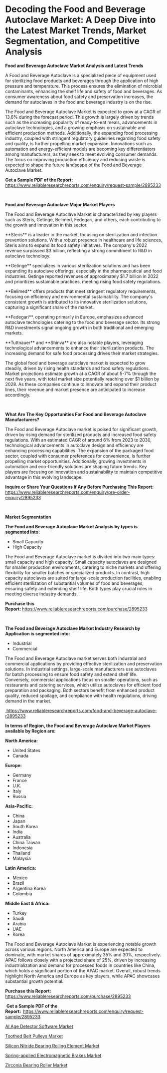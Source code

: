 <p><h1>Decoding the Food and Beverage Autoclave Market: A Deep Dive into the Latest Market Trends, Market Segmentation, and Competitive Analysis</h1></p><p><strong>Food and Beverage Autoclave Market Analysis and Latest Trends</strong></p>
<p><p>A Food and Beverage Autoclave is a specialized piece of equipment used for sterilizing food products and beverages through the application of high pressure and temperature. This process ensures the elimination of microbial contaminants, enhancing the shelf life and safety of food and beverages. As consumer awareness about food safety and preservation increases, the demand for autoclaves in the food and beverage industry is on the rise.</p><p>The Food and Beverage Autoclave Market is expected to grow at a CAGR of 13.6% during the forecast period. This growth is largely driven by trends such as the increasing popularity of ready-to-eat meals, advancements in autoclave technologies, and a growing emphasis on sustainable and efficient production methods. Additionally, the expanding food processing industry, coupled with stringent regulatory guidelines regarding food safety and quality, is further propelling market expansion. Innovations such as automation and energy-efficient models are becoming key differentiators among manufacturers, as they seek to meet evolving consumer demands. The focus on improving production efficiency and reducing waste is expected to shape the future landscape of the Food and Beverage Autoclave Market.</p></p>
<p><strong>Get a Sample PDF of the Report:&nbsp;</strong> <a href="https://www.reliableresearchreports.com/enquiry/request-sample/2895233?utm_campaign=12&utm_medium=2&utm_source=Github&utm_content=ia&utm_term=15032025&utm_id=food-and-beverage-autoclave">https://www.reliableresearchreports.com/enquiry/request-sample/2895233</a></p>
<p>&nbsp;</p>
<p><strong>Food and Beverage Autoclave Major Market Players</strong></p>
<p><p>The Food and Beverage Autoclave Market is characterized by key players such as Steris, Getinge, Belimed, Fedegari, and others, each contributing to the growth and innovation in this sector.</p><p>**Steris** is a leader in the market, focusing on sterilization and infection prevention solutions. With a robust presence in healthcare and life sciences, Steris aims to expand its food safety initiatives. The company's 2022 revenue surpassed $3 billion, reflecting a strong commitment to R&D in autoclave technology.</p><p>**Getinge** specializes in various sterilization solutions and has been expanding its autoclave offerings, especially in the pharmaceutical and food industries. Getinge reported revenues of approximately $1.7 billion in 2022 and prioritizes sustainable practices, meeting rising food safety regulations.</p><p>**Belimed** offers products that meet stringent regulatory requirements, focusing on efficiency and environmental sustainability. The company's consistent growth is attributed to its innovative sterilization solutions, capturing a significant share of the market.</p><p>**Fedegari**, operating primarily in Europe, emphasizes advanced autoclave technologies catering to the food and beverage sector. Its strong R&D investments signal ongoing growth in both traditional and emerging markets.</p><p>**Tuttnauer** and **Shinva** are also notable players, leveraging technological advancements to enhance their sterilization products. The increasing demand for safe food processing drives their market strategies.</p><p>The global food and beverage autoclave market is expected to grow steadily, driven by rising health standards and food safety regulations. Market projections estimate growth at a CAGR of about 5-7% through the next five years, with total market size potentially reaching over $1 billion by 2028. As these companies continue to innovate and expand their product lines, their revenue and market presence are anticipated to increase accordingly.</p></p>
<p>&nbsp;</p>
<p><strong>What Are The Key Opportunities For Food and Beverage Autoclave Manufacturers?</strong></p>
<p><p>The Food and Beverage Autoclave market is poised for significant growth, driven by rising demand for sterilized products and increased food safety regulations. With an estimated CAGR of around 6% from 2023 to 2030, technological advancements in autoclave design and efficiency are enhancing processing capabilities. The expansion of the packaged food sector, coupled with consumer preferences for convenience, is further propelling market opportunities. Additionally, growing investments in automation and eco-friendly solutions are shaping future trends. Key players are focusing on innovation and sustainability to maintain competitive advantage in this evolving landscape.</p></p>
<p><strong>Inquire or Share Your Questions If Any Before Purchasing This Report:</strong> <a href="https://www.reliableresearchreports.com/enquiry/pre-order-enquiry/2895233?utm_campaign=12&utm_medium=2&utm_source=Github&utm_content=ia&utm_term=15032025&utm_id=food-and-beverage-autoclave">https://www.reliableresearchreports.com/enquiry/pre-order-enquiry/2895233</a></p>
<p>&nbsp;</p>
<p><strong>Market Segmentation</strong></p>
<p><strong>The Food and Beverage Autoclave Market Analysis by types is segmented into:</strong></p>
<p><ul><li>Small Capacity</li><li>High Capacity</li></ul></p>
<p><p>The Food and Beverage Autoclave market is divided into two main types: small capacity and high capacity. Small capacity autoclaves are designed for smaller production environments, catering to niche markets and offering flexibility for smaller batches or specialized products. In contrast, high capacity autoclaves are suited for large-scale production facilities, enabling efficient sterilization of substantial volumes of food and beverages, ensuring safety and extending shelf life. Both types play crucial roles in meeting diverse industry demands.</p></p>
<p><strong>Purchase this Report:&nbsp;</strong><a href="https://www.reliableresearchreports.com/purchase/2895233?utm_campaign=12&utm_medium=2&utm_source=Github&utm_content=ia&utm_term=15032025&utm_id=food-and-beverage-autoclave">https://www.reliableresearchreports.com/purchase/2895233</a></p>
<p>&nbsp;</p>
<p><strong>The Food and Beverage Autoclave Market Industry Research by Application is segmented into:</strong></p>
<p><ul><li>Industrial</li><li>Commercial</li></ul></p>
<p><p>The Food and Beverage Autoclave market serves both industrial and commercial applications by providing effective sterilization and preservation solutions. In industrial settings, large-scale manufacturers use autoclaves for batch processing to ensure food safety and extend shelf life. Conversely, commercial applications focus on smaller operations, such as restaurants and catering services, which utilize autoclaves for efficient food preparation and packaging. Both sectors benefit from enhanced product quality, reduced spoilage, and compliance with health regulations, driving demand in the market.</p></p>
<p><a href="https://www.reliableresearchreports.com/food-and-beverage-autoclave-r2895233?utm_campaign=12&utm_medium=2&utm_source=Github&utm_content=ia&utm_term=15032025&utm_id=food-and-beverage-autoclave">&nbsp;https://www.reliableresearchreports.com/food-and-beverage-autoclave-r2895233</a></p>
<p><strong>In terms of Region, the Food and Beverage Autoclave Market Players available by Region are:</strong></p>
<p>
    <p> <strong> North America: </strong>
        <ul>
            <li>United States</li>
            <li>Canada</li>
        </ul>
        </p> 
    <p> <strong> Europe: </strong>
        <ul>
            <li>Germany</li>
            <li>France</li>
            <li>U.K.</li>
            <li>Italy</li>
            <li>Russia</li>
        </ul>
        </p> 
    <p> <strong> Asia-Pacific: </strong>
        <ul>
            <li>China</li>
            <li>Japan</li>
            <li>South Korea</li>
            <li>India</li>
            <li>Australia</li>
            <li>China Taiwan</li>
            <li>Indonesia</li>
            <li>Thailand</li>
            <li>Malaysia</li>
        </ul>
        </p> 
    <p> <strong> Latin America: </strong>
        <ul>
            <li>Mexico</li>
            <li>Brazil</li>
            <li>Argentina Korea</li>
            <li>Colombia</li>
        </ul>
        </p> 
    <p> <strong> Middle East & Africa: </strong>
        <ul>
            <li>Turkey</li>
            <li>Saudi</li>
            <li>Arabia</li>
            <li>UAE</li>
            <li>Korea</li>
        </ul>
    </p>
    </p>
<p><p>The Food and Beverage Autoclave Market is experiencing notable growth across various regions. North America and Europe are expected to dominate, with market shares of approximately 35% and 30%, respectively. APAC follows closely with a projected share of 25%, driven by increasing industrialization and demand for processed foods in countries like China, which holds a significant portion of the APAC market. Overall, robust trends highlight North America and Europe as key players, while APAC showcases substantial growth potential.</p></p>
<p><strong>Purchase this Report: </strong><a href="https://www.reliableresearchreports.com/purchase/2895233?utm_campaign=12&utm_medium=2&utm_source=Github&utm_content=ia&utm_term=15032025&utm_id=food-and-beverage-autoclave">https://www.reliableresearchreports.com/purchase/2895233</a></p>
<p>&nbsp;<strong>Get a Sample PDF of the Report:&nbsp;&nbsp;</strong><a href="https://www.reliableresearchreports.com/enquiry/request-sample/2895233?utm_campaign=12&utm_medium=2&utm_source=Github&utm_content=ia&utm_term=15032025&utm_id=food-and-beverage-autoclave">https://www.reliableresearchreports.com/enquiry/request-sample/2895233</a></p>
<p><strong></strong></p>
<p><p><a href="https://github.com/mafeasavzal/Market-Research-Report-List-1/blob/main/ai-age-detector-software-market.md?utm_campaign=12&utm_medium=2&utm_source=Github&utm_content=ia&utm_term=15032025&utm_id=food-and-beverage-autoclave">AI Age Detector Software Market</a></p><p><a href="https://github.com/prantoblouin/Market-Research-Report-List-1/blob/main/toothed-belt-pulleys-market.md?utm_campaign=12&utm_medium=2&utm_source=Github&utm_content=ia&utm_term=15032025&utm_id=food-and-beverage-autoclave">Toothed Belt Pulleys Market</a></p><p><a href="https://github.com/karydacamu/Market-Research-Report-List-1/blob/main/silicon-nitride-bearing-rolling-element-market.md?utm_campaign=12&utm_medium=2&utm_source=Github&utm_content=ia&utm_term=15032025&utm_id=food-and-beverage-autoclave">Silicon Nitride Bearing Rolling Element Market</a></p><p><a href="https://github.com/iyachikareva/Market-Research-Report-List-1/blob/main/spring-applied-electromagnetic-brakes-market.md?utm_campaign=12&utm_medium=2&utm_source=Github&utm_content=ia&utm_term=15032025&utm_id=food-and-beverage-autoclave">Spring-applied Electromagnetic Brakes Market</a></p><p><a href="https://github.com/seemagarbeha/Market-Research-Report-List-1/blob/main/zirconia-bearing-roller-market.md?utm_campaign=12&utm_medium=2&utm_source=Github&utm_content=ia&utm_term=15032025&utm_id=food-and-beverage-autoclave">Zirconia Bearing Roller Market</a></p></p>